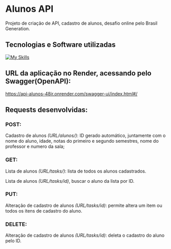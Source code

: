 # Alunos API
Projeto de criação de API, cadastro de alunos, desafio online pelo Brasil Generation.

## Tecnologias e Software utilizadas
[![My Skills](https://skillicons.dev/icons?i=postman,java,spring,maven,postgres&perline=3)](https://skillicons.dev)

## URL da aplicação no Render, acessando pelo Swagger(OpenAPI):
https://api-alunos-48ir.onrender.com/swagger-ui/index.html#/

## Requests desenvolvidas:

### POST:
Cadastro de alunos *(URL/alunos/)*: ID gerado automático, juntamente com o nome do aluno, idade, notas do primeiro e segundo semestres, nome do professor e numero da sala;

### GET:
Lista de alunos *(URL/tasks/)*: lista de todos os alunos cadastrados.

Lista de alunos *(URL/tasks/id)*, buscar o aluno da lista por ID.


### PUT:
Alteração de cadastro de alunos *(URL/tasks/id)*: permite altera um item ou todos os itens de cadastro do aluno.

### DELETE:
Alteração de cadastro de alunos *(URL/tasks/id)*: deleta o cadastro do aluno pelo ID.
